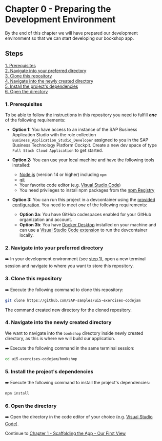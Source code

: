 # Chapter 0 - Preparing the Development Environment

By the end of this chapter we will have prepared our development environment so that we can start developing our bookshop app.

## Steps

[1. Prerequisites]()<br>
[2. Navigate into your preferred directory]()<br>
[3. Clone this repository]()<br>
[4. Navigate into the newly created directory]()<br>
[5. Install the project's dependencies]()<br>
[6. Open the directory]()<br>

### 1. Prerequisites

To be able to follow the instructions in this repository you need to fulfill ***one*** of the following requirements:

- **Option 1:** You have access to an instance of the SAP Business Application Studio with the role collection `Business_Application_Studio_Developer` assigned to you in the SAP Business Technology Platform Cockpit. Create a new dev space of type `Full Stack Cloud Application` to get started.

- **Option 2:** You can use your local machine and have the following tools installed:
  - [Node.js](https://nodejs.org/en/) (version 14 or higher) including `npm`
  - [git](https://git-scm.com/book/en/v2/Getting-Started-Installing-Git)
  - Your favorite code editor (e.g. [Visual Studio Code](https://code.visualstudio.com/download))
  - You need privileges to install npm packages from the [npm Registry](https://www.npmjs.com/)

- **Option 3:** You can run this project in a devcontainer using the [provided configuration](/.devcontainer). You need to meet *one* of the following requirements:
  - **Option 3a**: You have GitHub codespaces enabled for your GitHub organization and account.
  - **Option 3b**: You have [Docker Desktop](https://www.docker.com/products/docker-desktop/) installed on your machine and can use a [Visual Studio Code extension](https://marketplace.visualstudio.com/items?itemName=ms-vscode-remote.remote-containers) to run the devcontainer locally.

### 2. Navigate into your preferred directory

➡️ In your development environment (see [step 1](#1-prerequisites)), open a new terminal session and navigate to where you want to store this repository.

### 3. Clone this repository

➡️ Execute the following command to clone this repository:

```bash
git clone https://github.com/SAP-samples/ui5-exercises-codejam
```

The command created new directory for the cloned repository.

### 4. Navigate into the newly created directory

We want to navigate into the `bookshop` directory inside newly created directory, as this is where we will build our application.

➡️ Execute the following command in the same terminal session:

```bash
cd ui5-exercises-codejam/bookshop
```

### 5. Install the project's dependencies

➡️ Execute the following command to install the project's dependencies:

```bash
npm install
```

### 6. Open the directory

➡️ Open the directory in the code editor of your choice (e.g. [Visual Studio Code](https://code.visualstudio.com/download)).

Continue to [Chapter 1 - Scaffolding the App - Our First View](/chapters/chapter001)
